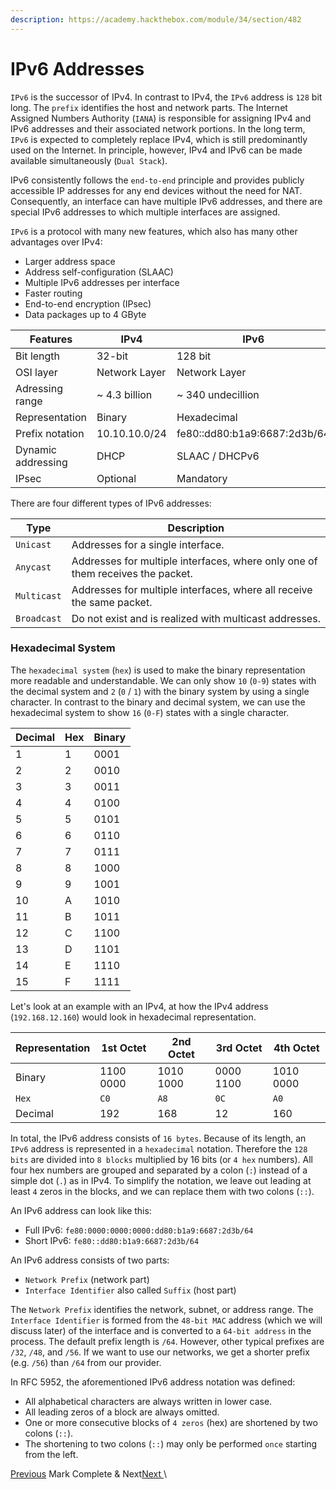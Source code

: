 ```yaml
---
description: https://academy.hackthebox.com/module/34/section/482
---
```


# IPv6 Addresses

`IPv6` is the successor of IPv4. In contrast to IPv4, the `IPv6` address is `128` bit long. The `prefix` identifies the host and network parts. The Internet Assigned Numbers Authority (`IANA`) is responsible for assigning IPv4 and IPv6 addresses and their associated network portions. In the long term, `IPv6` is expected to completely replace IPv4, which is still predominantly used on the Internet. In principle, however, IPv4 and IPv6 can be made available simultaneously (`Dual Stack`).

IPv6 consistently follows the `end-to-end` principle and provides publicly accessible IP addresses for any end devices without the need for NAT. Consequently, an interface can have multiple IPv6 addresses, and there are special IPv6 addresses to which multiple interfaces are assigned.

`IPv6` is a protocol with many new features, which also has many other advantages over IPv4:

* Larger address space
* Address self-configuration (SLAAC)
* Multiple IPv6 addresses per interface
* Faster routing
* End-to-end encryption (IPsec)
* Data packages up to 4 GByte

| **Features**       | **IPv4**       | **IPv6**                     |
| ------------------ | -------------- | ---------------------------- |
| Bit length         | 32-bit         | 128 bit                      |
| OSI layer          | Network Layer  | Network Layer                |
| Adressing range    | \~ 4.3 billion | \~ 340 undecillion           |
| Representation     | Binary         | Hexadecimal                  |
| Prefix notation    | 10.10.10.0/24  | fe80::dd80:b1a9:6687:2d3b/64 |
| Dynamic addressing | DHCP           | SLAAC / DHCPv6               |
| IPsec              | Optional       | Mandatory                    |



There are four different types of IPv6 addresses:

| **Type**    | **Description**                                                                |
| ----------- | ------------------------------------------------------------------------------ |
| `Unicast`   | Addresses for a single interface.                                              |
| `Anycast`   | Addresses for multiple interfaces, where only one of them receives the packet. |
| `Multicast` | Addresses for multiple interfaces, where all receive the same packet.          |
| `Broadcast` | Do not exist and is realized with multicast addresses.                         |



### Hexadecimal System

The `hexadecimal system` (`hex`) is used to make the binary representation more readable and understandable. We can only show `10` (`0-9`) states with the decimal system and `2` (`0` / `1`) with the binary system by using a single character. In contrast to the binary and decimal system, we can use the hexadecimal system to show `16` (`0-F`) states with a single character.

| **Decimal** | **Hex** | **Binary** |
| ----------- | ------- | ---------- |
| 1           | 1       | 0001       |
| 2           | 2       | 0010       |
| 3           | 3       | 0011       |
| 4           | 4       | 0100       |
| 5           | 5       | 0101       |
| 6           | 6       | 0110       |
| 7           | 7       | 0111       |
| 8           | 8       | 1000       |
| 9           | 9       | 1001       |
| 10          | A       | 1010       |
| 11          | B       | 1011       |
| 12          | C       | 1100       |
| 13          | D       | 1101       |
| 14          | E       | 1110       |
| 15          | F       | 1111       |

Let's look at an example with an IPv4, at how the IPv4 address (`192.168.12.160`) would look in hexadecimal representation.

| **Representation** | **1st Octet** | **2nd Octet** | **3rd Octet** | **4th Octet** |
| ------------------ | ------------- | ------------- | ------------- | ------------- |
| Binary             | 1100 0000     | 1010 1000     | 0000 1100     | 1010 0000     |
| `Hex`              | `C0`          | `A8`          | `0C`          | `A0`          |
| Decimal            | 192           | 168           | 12            | 160           |



In total, the IPv6 address consists of `16 bytes`. Because of its length, an `IPv6` address is represented in a `hexadecimal` notation. Therefore the `128 bits` are divided into `8 blocks` multiplied by 16 bits (or `4 hex` numbers). All four hex numbers are grouped and separated by a colon (`:`) instead of a simple dot (`.`) as in IPv4. To simplify the notation, we leave out leading at least `4` zeros in the blocks, and we can replace them with two colons (`::`).

An IPv6 address can look like this:

* Full IPv6: `fe80:0000:0000:0000:dd80:b1a9:6687:2d3b/64`
* Short IPv6: `fe80::dd80:b1a9:6687:2d3b/64`

An IPv6 address consists of two parts:

* `Network Prefix` (network part)
* `Interface Identifier` also called `Suffix` (host part)

The `Network Prefix` identifies the network, subnet, or address range. The `Interface Identifier` is formed from the `48-bit MAC` address (which we will discuss later) of the interface and is converted to a `64-bit address` in the process. The default prefix length is `/64`. However, other typical prefixes are `/32`, `/48`, and `/56`. If we want to use our networks, we get a shorter prefix (e.g. `/56`) than `/64` from our provider.

In RFC 5952, the aforementioned IPv6 address notation was defined:

* All alphabetical characters are always written in lower case.
* All leading zeros of a block are always omitted.
* One or more consecutive blocks of `4 zeros` (hex) are shortened by two colons (`::`).
* The shortening to two colons (`::`) may only be performed `once` starting from the left.

[ Previous](https://academy.hackthebox.com/module/34/section/307) Mark Complete & Next[Next ](https://academy.hackthebox.com/module/34/section/1871)\
